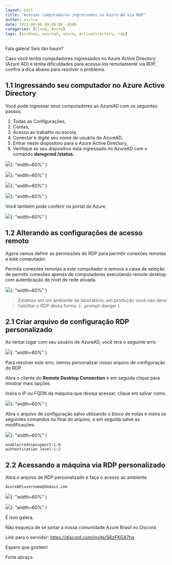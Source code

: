 ```yaml
---
layout: post
title: "Acessar computadores ingressados no Azure AD via RDP"
author: asilva
date: 2021-08-06 09:00:00 -0500
categories: [Cloud, Azure]
tags: [windows, azuread, azure, activedirectory, rdp]
---
```


Fala galera! Seis tão baum?

Caso você tenha computadores ingressados no Azure Active Directory (Azure AD) e tenha dificuldades para acessa-los remotamente via RDP, confira a dica abaixo para resolver o problema.

## **1.1 Ingressando seu computador no Azure Active Directory**

Você pode ingressar seus computadores ao AzureAD com os seguintes passos:

1. Todas as Configurações,
2. Contas, 
3. Acesso ao trabalho ou escola,
4. Conectar e digite seu nome de usuário do AzureAD,
5. Entrar neste dispositivo para o Azure Active Directory,
6. Verifique se seu dispositivo está ingressado no AzureAD com o comando **dsregcmd /status.**

![](/assets/img/12/rdp1.jpg){: "width=60%" }

![](/assets/img/12/rdp2.jpg){: "width=60%" }

![](/assets/img/12/rdp3.jpg){: "width=60%" }

![](/assets/img/12/rdp4.jpg){: "width=60%" }

Você também pode conferir no portal do Azure.

![](/assets/img/12/rdp5.jpg){: "width=60%" }

## **1.2 Alterando as configurações de acesso remoto**

Agora vamos definir as permissões do RDP para permitir conexões remotas a este computador.

Permita conexões remotas a este computador e remova a caixa de seleção de permitir conexões apenas de computadores executando remote desktop com autenticação de nível de rede ativada.

![](/assets/img/12/rdp6.jpg){: "width=60%" }

> Estamos em um ambiente de laboratório, em produção você não deve habilitar o RDP desta forma.
{: .prompt-danger }

## **2.1 Criar arquivo de configuração RDP personalizado**

Ao tentar logar com seu usuário de AzureAD, você terá o seguinte erro:

![](/assets/img/12/rdp7.jpg){: "width=60%" }

Para resolver este erro, iremos personalizar nosso arquivo de configuração do RDP.

Abra o cliente do **Remote Desktop Connection** e em seguida clique para mostrar mais opções.

Insira o IP ou FQDN da máquina que deseja acessar, clique em salvar como.

![](/assets/img/12/rdp8.jpg){: "width=60%" }

Abra o arquivo de configuração salvo utilizando o bloco de notas e insira os seguintes comandos no final do arquivo, e em seguida salve as modificações.

![](/assets/img/12/rdp9.jpg){: "width=60%" }

```
enablecredsspsupport:i:0
authentication level:i:2
```

## **2.2 Acessando a máquina via RDP personalizado**

Abra o arquivo de RDP personalizado e faça o acesso ao ambiente.

```
AzureAD\username@domain.com
```
![](/assets/img/12/rpd10.jpg){: "width=60%" }

![](/assets/img/12/rdp11.jpg){: "width=60%" }

É isso galera.

Não esqueça de se juntar a nossa comunidade Azure Brasil no Discord.

Link para o servidor: <https://discord.com/invite/S6zFKGA7hg>

Espero que gostem!

Forte abraço.